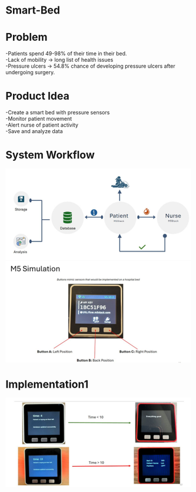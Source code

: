 # Smart-Bed 

# Problem​ 
-Patients spend 49-98% of their time in their bed. ​</br>
-Lack of mobility -> long list of health issues​​</br>
-Pressure ulcers  -> 54.8% chance of developing pressure ulcers after undergoing surgery.​</br>
# Product Idea 
-Create a smart bed with pressure sensors ​</br>
-Monitor patient movement ​</br>
-Alert nurse of patient activity​</br>
-Save and analyze data</br>
# System Workflow
![alt text](https://github.com/berk2k/Smart-Bed/blob/main/workflow/SystemWorkflow.JPG)<br/>
![alt text](https://github.com/berk2k/Smart-Bed/blob/main/workflow/M5.JPG)<br/>

# Implementation1
![alt text](https://github.com/berk2k/Smart-Bed/blob/main/workflow/imp1.JPG)<br/>
